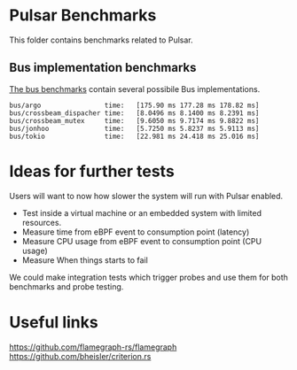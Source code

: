 # Pulsar Benchmarks

This folder contains benchmarks related to Pulsar.

## Bus implementation benchmarks

[The bus benchmarks](./benches/bus.rs) contain several possibile Bus implementations.

```
bus/argo                time:   [175.90 ms 177.28 ms 178.82 ms]
bus/crossbeam_dispacher time:   [8.0496 ms 8.1400 ms 8.2391 ms]
bus/crossbeam_mutex     time:   [9.6050 ms 9.7174 ms 9.8822 ms]
bus/jonhoo              time:   [5.7250 ms 5.8237 ms 5.9113 ms]
bus/tokio               time:   [22.981 ms 24.418 ms 25.016 ms]
```

# Ideas for further tests

Users will want to now how slower the system will run with Pulsar enabled.
- Test inside a virtual machine or an embedded system with limited resources.
- Measure time from eBPF event to consumption point (latency)
- Measure CPU usage from eBPF event to consumption point (CPU usage)
- Measure When things starts to fail

We could make integration tests which trigger probes and use them for both
benchmarks and probe testing.

# Useful links

https://github.com/flamegraph-rs/flamegraph
https://github.com/bheisler/criterion.rs
